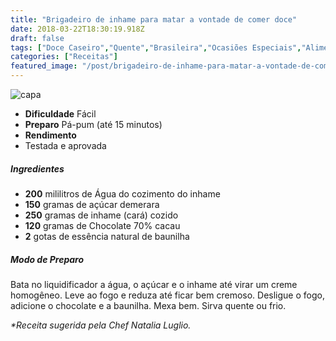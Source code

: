 ```yaml
---
title: "Brigadeiro de inhame para matar a vontade de comer doce"
date: 2018-03-22T18:30:19.918Z
draft: false
tags: ["Doce Caseiro","Quente","Brasileira","Ocasiões Especiais","Alimentação saudável","Doces"]
categories: ["Receitas"]
featured_image: "/post/brigadeiro-de-inhame-para-matar-a-vontade-de-comer-doce.51075950.jpg"
---
```


![capa](/post/brigadeiro-de-inhame-para-matar-a-vontade-de-comer-doce.51075950.jpg)

*   **Dificuldade** Fácil
*   **Preparo** Pá-pum (até 15 minutos)
*   **Rendimento**
*   Testada e aprovada
    

##### Ingredientes

*   **200** mililitros de Água do cozimento do inhame
*   **150** gramas de açúcar demerara
*   **250** gramas de inhame (cará) cozido
*   **120** gramas de Chocolate 70% cacau
*   **2** gotas de essência natural de baunilha

##### Modo de Preparo

Bata no liquidificador a água, o açúcar e o inhame até virar um creme homogêneo. Leve ao fogo e reduza até ficar bem cremoso. Desligue o fogo, adicione o chocolate e a baunilha. Mexa bem. Sirva quente ou frio.

_*Receita sugerida pela Chef Natalia Luglio._
